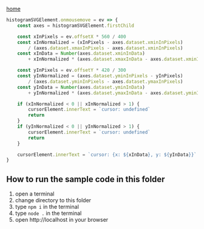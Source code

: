 [home](../README.md)


```js
histogramSVGElement.onmousemove = ev => {
    const axes = histogramSVGElement.firstChild

    const xInPixels = ev.offsetX * 560 / 400
    const xInNormalized = (xInPixels - axes.dataset.xminInPixels)
        / (axes.dataset.xmaxInPixels - axes.dataset.xminInPixels)
    const xInData = Number(axes.dataset.xminInData)
        + xInNormalized * (axes.dataset.xmaxInData - axes.dataset.xminInData)

    const yInPixels = ev.offsetY * 420 / 300
    const yInNormalized = (axes.dataset.yminInPixels - yInPixels)
        / (axes.dataset.yminInPixels - axes.dataset.ymaxInPixels)
    const yInData = Number(axes.dataset.yminInData)
        + yInNormalized * (axes.dataset.ymaxInData - axes.dataset.yminInData)

    if (xInNormalized < 0 || xInNormalized > 1) {
        cursorElement.innerText = `cursor: undefined`
        return
    }
    if (yInNormalized < 0 || yInNormalized > 1) {
        cursorElement.innerText = `cursor: undefined`
        return
    }

    cursorElement.innerText = `cursor: {x: ${xInData}, y: ${yInData}}`
}
```
## How to run the sample code in this folder
1. open a terminal
1. change directory to this folder
1. type `npm i` in the terminal
1. type `node .` in the terminal
1. open http://localhost in your browser
